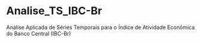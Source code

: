 # Analise_TS_IBC-Br
Análise Aplicada de Séries Temporais para o Índice de Atividade Econômica do Banco Central (IBC-Br)
